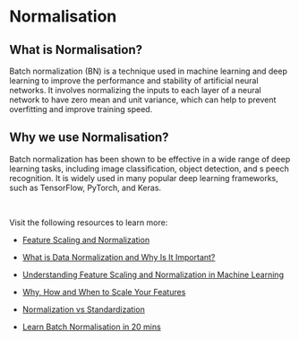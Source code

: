 # Normalisation

## What is Normalisation?

Batch normalization (BN) is a technique used in machine learning and deep learning to improve the performance and stability of artificial neural networks. It involves normalizing the inputs to each layer of a neural network to have zero mean and unit variance, which can help to prevent overfitting and improve training speed.

## Why we use Normalisation?

Batch normalization has been shown to be effective in a wide range of deep learning tasks, including image classification, object detection, and s  peech recognition. It is widely used in many popular deep learning frameworks, such as TensorFlow, PyTorch, and Keras.

<br>

Visit the following resources to learn more:    
- [Feature Scaling and Normalization](https://machinelearningmastery.com/normalize-standardize-machine-learning-data-weka/)

- [What is Data Normalization and Why Is It Important?](https://dzone.com/articles/what-is-data-normalization-and-why-is-it-important)

- [Understanding Feature Scaling and Normalization in Machine Learning](https://www.datacamp.com/community/tutorials/feature-scaling-normalization-in-python)

- [Why, How and When to Scale Your Features](https://sebastianraschka.com/Articles/2014_about_feature_scaling.html)

- [Normalization vs Standardization](https://www.analyticsvidhya.com/blog/2020/04/feature-scaling-machine-learning-normalization-standardization/)

- [Learn Batch Normalisation in 20 mins](https://youtu.be/dXB-KQYkzNU)